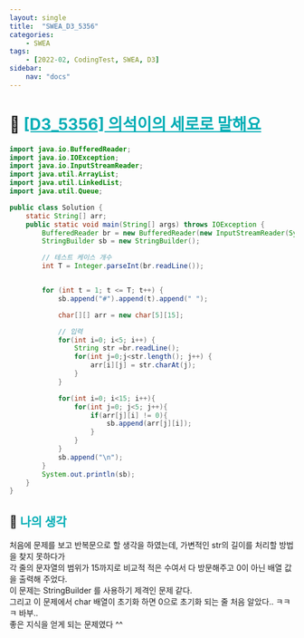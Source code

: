 ```yaml
---
layout: single
title:  "SWEA_D3_5356"
categories: 
    - SWEA
tags: 
    - [2022-02, CodingTest, SWEA, D3]
sidebar:
    nav: "docs"
---
```


# 📁 <b><a style="color:#00adb5" href="https://swexpertacademy.com/main/code/problem/problemDetail.do?contestProbId=AWVWgkP6sQ0DFAUO" target=_blank>[D3_5356] 의석이의 세로로 말해요</a></b>

```java
import java.io.BufferedReader;
import java.io.IOException;
import java.io.InputStreamReader;
import java.util.ArrayList;
import java.util.LinkedList;
import java.util.Queue;

public class Solution {
    static String[] arr;
    public static void main(String[] args) throws IOException {
        BufferedReader br = new BufferedReader(new InputStreamReader(System.in));
        StringBuilder sb = new StringBuilder();

        // 테스트 케이스 개수
        int T = Integer.parseInt(br.readLine());


        for (int t = 1; t <= T; t++) {
            sb.append("#").append(t).append(" ");

            char[][] arr = new char[5][15];

            // 입력
            for(int i=0; i<5; i++) {
                String str =br.readLine();
                for(int j=0;j<str.length(); j++) {
                    arr[i][j] = str.charAt(j);
                }
            }

            for(int i=0; i<15; i++){
                for(int j=0; j<5; j++){
                    if(arr[j][i] != 0){
                        sb.append(arr[j][i]);
                    }
                }
            }
            sb.append("\n");
        }
        System.out.println(sb);
    }
}
```

## 🤔 <b><a style="color:#00adb5">나의 생각</a></b>
처음에 문제를 보고 반복문으로 할 생각을 하였는데, 가변적인 str의 길이를 처리할 방법을 찾지 못하다가<br>
각 줄의 문자열의 범위가 15까지로 비교적 적은 수여서 다 방문해주고 0이 아닌 배열 값을 출력해 주었다.<br>
이 문제는 StringBuilder 를 사용하기 제격인 문제 같다.<br>
그리고 이 문제에서 char 배열이 초기화 하면 0으로 초기화 되는 줄 처음 알았다.. ㅋㅋㅋ 바부..<br>
좋은 지식을 얻게 되는 문제였다 ^^